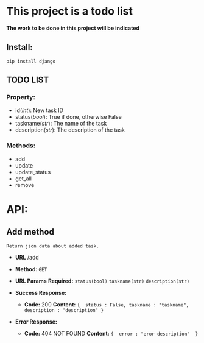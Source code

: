 # This project is a todo list

**The work to be done in this project will be indicated**

## **Install:**

`pip install django`

## TODO LIST
### Property:
- id(*int*): New task ID
- status(*bool*): True if done, otherwise False
- taskname(*str*): The name of the task
- description(*str*): The description of the task

### Methods:
- add
- update
- update_status
- get_all
- remove

# API:

**Add method**
----
	Return json data about added task.

- **URL**
	/add

- **Method:**
  `GET`

- **URL Params**
  **Required:**
  `status(bool)`
  `taskname(str)`
  `description(str)` 

- **Success Response:**

  - **Code:** 200
    **Content:** `{ 
                    status : False,
                    taskname : "taskname", 
                    description : "description"
                  }`
 
- **Error Response:**

  - **Code:** 404 NOT FOUND
    **Content:** `{ 
                    error : "eror description" 
                  }`